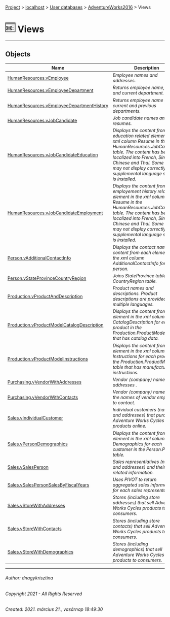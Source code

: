 #### 

[Project](../../../../index.md) > [localhost](../../../index.md) > [User databases](../../index.md) > [AdventureWorks2016](../index.md) > Views

# ![Views](../../../../Images/View32.png) Views

---

## <a name="#objects"></a>Objects

| Name | Description |
|---|---|
| [HumanResources.vEmployee](vEmployee.md) | _Employee names and addresses._ |
| [HumanResources.vEmployeeDepartment](vEmployeeDepartment.md) | _Returns employee name, title, and current department._ |
| [HumanResources.vEmployeeDepartmentHistory](vEmployeeDepartmentHistory.md) | _Returns employee name and current and previous departments._ |
| [HumanResources.vJobCandidate](vJobCandidate.md) | _Job candidate names and resumes._ |
| [HumanResources.vJobCandidateEducation](vJobCandidateEducation.md) | _Displays the content from each education related element in the xml column Resume in the HumanResources.JobCandidate table. The content has been localized into French, Simplified Chinese and Thai. Some data may not display correctly unless supplemental language support is installed._ |
| [HumanResources.vJobCandidateEmployment](vJobCandidateEmployment.md) | _Displays the content from each employement history related element in the xml column Resume in the HumanResources.JobCandidate table. The content has been localized into French, Simplified Chinese and Thai. Some data may not display correctly unless supplemental language support is installed._ |
| [Person.vAdditionalContactInfo](vAdditionalContactInfo.md) | _Displays the contact name and content from each element in the xml column AdditionalContactInfo for that person._ |
| [Person.vStateProvinceCountryRegion](vStateProvinceCountryRegion.md) | _Joins StateProvince table with CountryRegion table._ |
| [Production.vProductAndDescription](vProductAndDescription.md) | _Product names and descriptions. Product descriptions are provided in multiple languages._ |
| [Production.vProductModelCatalogDescription](vProductModelCatalogDescription.md) | _Displays the content from each element in the xml column CatalogDescription for each product in the Production.ProductModel table that has catalog data._ |
| [Production.vProductModelInstructions](vProductModelInstructions.md) | _Displays the content from each element in the xml column Instructions for each product in the Production.ProductModel table that has manufacturing instructions._ |
| [Purchasing.vVendorWithAddresses](vVendorWithAddresses.md) | _Vendor (company) names and addresses ._ |
| [Purchasing.vVendorWithContacts](vVendorWithContacts.md) | _Vendor (company) names  and the names of vendor employees to contact._ |
| [Sales.vIndividualCustomer](vIndividualCustomer.md) | _Individual customers (names and addresses) that purchase Adventure Works Cycles products online._ |
| [Sales.vPersonDemographics](vPersonDemographics.md) | _Displays the content from each element in the xml column Demographics for each customer in the Person.Person table._ |
| [Sales.vSalesPerson](vSalesPerson.md) | _Sales representiatives (names and addresses) and their sales-related information._ |
| [Sales.vSalesPersonSalesByFiscalYears](vSalesPersonSalesByFiscalYears.md) | _Uses PIVOT to return aggregated sales information for each sales representative._ |
| [Sales.vStoreWithAddresses](vStoreWithAddresses.md) | _Stores (including store addresses) that sell Adventure Works Cycles products to consumers._ |
| [Sales.vStoreWithContacts](vStoreWithContacts.md) | _Stores (including store contacts) that sell Adventure Works Cycles products to consumers._ |
| [Sales.vStoreWithDemographics](vStoreWithDemographics.md) | _Stores (including demographics) that sell Adventure Works Cycles products to consumers._ |


---

###### Author:  dnagykrisztina

###### Copyright 2021 - All Rights Reserved

###### Created: 2021. március 21., vasárnap 18:49:30

